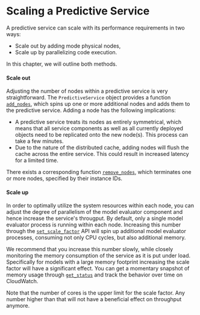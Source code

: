 # Scaling a Predictive Service

A predictive service can scale with its performance requirements in two ways:

* Scale out by adding mode physical nodes,
* Scale up by parallelizing code execution.

In this chapter, we will outline both methods.

#### Scale out

Adjusting the number of nodes within a predictive service is very straightforward. The `PredictiveService` object provides a function [`add_nodes`](https://dato.com/products/create/docs/generated/graphlab.deploy.PredictiveService.add_nodes.html#graphlab.deploy.PredictiveService.add_nodes), which spins up one or more additional nodes and adds them to the predictive service. Adding a node has the following implications:

* A predictive service treats its nodes as entirely symmetrical, which means that all service components as well as all currently deployed objects need to be replicated onto the new node(s). This process can take a few minutes.
* Due to the nature of the distributed cache, adding nodes will flush the cache across the entire service. This could result in increased latency for a limited time.

There exists a corresponding function [`remove_nodes`](https://dato.com/products/create/docs/generated/graphlab.deploy.PredictiveService.remove_nodes.html#graphlab.deploy.PredictiveService.remove_nodes), which terminates one or more nodes, specified by their instance IDs.

#### Scale up

In order to optimally utilize the system resources within each node, you can adjust the degree of parallelism of the model evaluator component and hence increase the service's througput. By default, only a single model evaluator process is running within each node. Increasing this number through the [`set_scale_factor`](https://dato.com/products/create/docs/generated/graphlab.deploy.PredictiveService.set_scale_factor.html#graphlab.deploy.PredictiveService.set_scale_factor) API will spin up additional model evaluator processes, consuming not only CPU cycles, but also additional memory.

We recommend that you increase this number slowly, while closely monitoring the memory consumption of the service as it is put under load. Specifically for models with a large memory footprint increasing the scale factor will have a significant effect. You can get a momentary snapshot of memory usage through [`get_status`](https://dato.com/products/create/docs/generated/graphlab.deploy.PredictiveService.get_status.html#graphlab.deploy.PredictiveService.get_status) and track the behavior over time on CloudWatch.

Note that the number of cores is the upper limit for the scale factor. Any number higher than that will not have a beneficial effect on throughput anymore.
